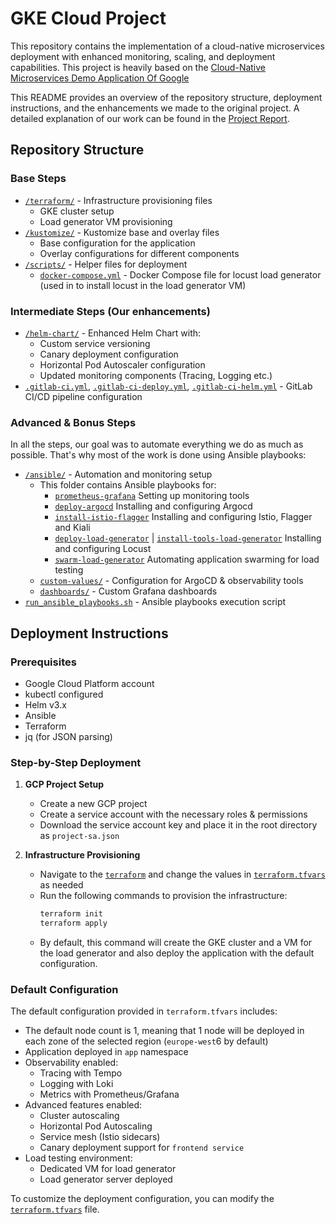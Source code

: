 # GKE Cloud Project

This repository contains the implementation of a cloud-native microservices deployment with enhanced monitoring, scaling, and deployment capabilities. This project is heavily based on the [Cloud-Native Microservices Demo Application Of Google](https://github.com/GoogleCloudPlatform/microservices-demo)

This README provides an overview of the repository structure, deployment instructions, and the enhancements we made to the original project. A detailed explanation of our work can be found in the [Project Report](./report.md).

## Repository Structure

### Base Steps
- [`/terraform/`](./terraform/) - Infrastructure provisioning files
  - GKE cluster setup
  - Load generator VM provisioning
- [`/kustomize/`](./kustomize/) - Kustomize base and overlay files
  - Base configuration for the application
  - Overlay configurations for different components
- [`/scripts/`](./scripts/) - Helper files for deployment
    - [`docker-compose.yml`](./scripts/docker-compose.yml) - Docker Compose file for locust load generator (used in to install locust in the load generator VM)

### Intermediate Steps (Our enhancements)
- [`/helm-chart/`](./helm-chart/) - Enhanced Helm Chart with:
    - Custom service versioning
    - Canary deployment configuration
    - Horizontal Pod Autoscaler configuration
    - Updated monitoring components (Tracing, Logging etc.)
- [`.gitlab-ci.yml`](.gitlab-ci.yml), [`.gitlab-ci-deploy.yml`](.gitlab-ci-deploy.yml), [`.gitlab-ci-helm.yml`](.gitlab-ci-helm.yml) - GitLab CI/CD pipeline configuration

### Advanced & Bonus Steps
In all the steps, our goal was to automate everything we do as much as possible. That's why most of the work is done using Ansible playbooks:

- [`/ansible/`](./ansible/) - Automation and monitoring setup
  - This folder contains Ansible playbooks for:
    - [`prometheus-grafana`](./ansible/prometheus-grafana.yml) Setting up monitoring tools
    - [`deploy-argocd`](./ansible/deploy-argocd.yaml) Installing and configuring Argocd
    - [`install-istio-flagger`](./ansible/install-istio-flagger.yml) Installing and configuring Istio, Flagger and Kiali
    - [`deploy-load-generator`](./ansible/deploy-load-generator.yml) | [`install-tools-load-generator`](./ansible/install-tools-load-generator.yml) Installing and configuring Locust
    - [`swarm-load-generator`](./ansible/swarm-load-generator.yml) Automating application swarming for load testing
  - [`custom-values/`](./ansible/custom-values/) - Configuration for ArgoCD & observability tools
  - [`dashboards/`](./ansible/dashboards/) - Custom Grafana dashboards
- [`run_ansible_playbooks.sh`](./scripts/run_ansible_playbooks.sh) - Ansible playbooks execution script

## Deployment Instructions

### Prerequisites
- Google Cloud Platform account
- kubectl configured
- Helm v3.x
- Ansible
- Terraform
- jq (for JSON parsing)

### Step-by-Step Deployment

1. **GCP Project Setup**
    - Create a new GCP project
    - Create a service account with the necessary roles & permissions
    - Download the service account key and place it in the root directory as `project-sa.json`

2. **Infrastructure Provisioning**
    - Navigate to the [`terraform`](./terraform/) and change the values in [`terraform.tfvars`](./terraform/terraform.tfvars) as needed
    - Run the following commands to provision the infrastructure:
        ```bash
        terraform init
        terraform apply
        ```
    - By default, this command will create the GKE cluster and a VM for the load generator and also deploy the application with the default configuration.

### Default Configuration

The default configuration provided in `terraform.tfvars` includes:

- The default node count is 1, meaning that 1 node will be deployed in each zone of the selected region (`europe-west`6 by default)
- Application deployed in `app` namespace 
- Observability enabled:
    - Tracing with Tempo
    - Logging with Loki
    - Metrics with Prometheus/Grafana
- Advanced features enabled:
    - Cluster autoscaling
    - Horizontal Pod Autoscaling
    - Service mesh (Istio sidecars)
    - Canary deployment support for `frontend service`
- Load testing environment:
    - Dedicated VM for load generator
    - Load generator server deployed

To customize the deployment configuration, you can modify the [`terraform.tfvars`](./terraform/terraform.tfvars) file.

